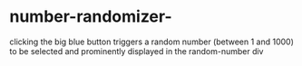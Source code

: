 # number-randomizer-
clicking the big blue button triggers a random number (between 1 and 1000) to be selected and prominently displayed in the random-number div
